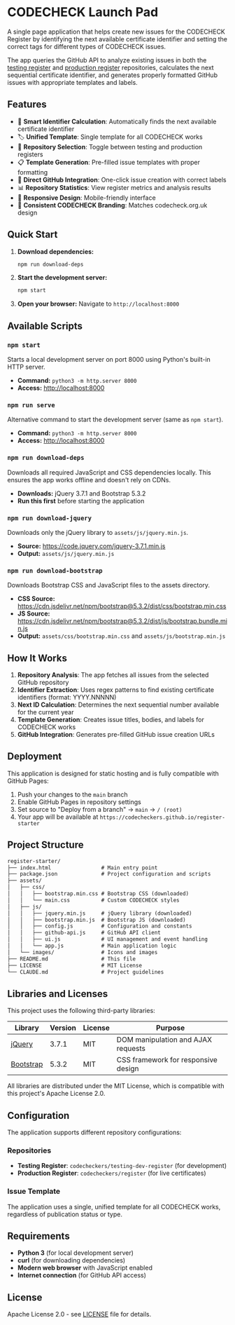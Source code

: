 # CODECHECK Launch Pad

A single page application that helps create new issues for the CODECHECK Register by identifying the next available certificate identifier and setting the correct tags for different types of CODECHECK issues.

The app queries the GitHub API to analyze existing issues in both the [testing register](https://github.com/codecheckers/testing-dev-register) and [production register](https://github.com/codecheckers/register) repositories, calculates the next sequential certificate identifier, and generates properly formatted GitHub issues with appropriate templates and labels.

## Features

- 🔢 **Smart Identifier Calculation**: Automatically finds the next available certificate identifier
- 🏷️ **Unified Template**: Single template for all CODECHECK works
- 🔄 **Repository Selection**: Toggle between testing and production registers
- 📋 **Template Generation**: Pre-filled issue templates with proper formatting
- 🎯 **Direct GitHub Integration**: One-click issue creation with correct labels
- 📊 **Repository Statistics**: View register metrics and analysis results
- 📱 **Responsive Design**: Mobile-friendly interface
- 🎨 **Consistent CODECHECK Branding**: Matches codecheck.org.uk design

## Quick Start

1. **Download dependencies:**

   ```bash
   npm run download-deps
   ```

2. **Start the development server:**

   ```bash
   npm start
   ```

3. **Open your browser:**
   Navigate to `http://localhost:8000`

## Available Scripts

### `npm start`

Starts a local development server on port 8000 using Python's built-in HTTP server.

- **Command:** `python3 -m http.server 8000`
- **Access:** <http://localhost:8000>

### `npm run serve`

Alternative command to start the development server (same as `npm start`).

- **Command:** `python3 -m http.server 8000`
- **Access:** <http://localhost:8000>

### `npm run download-deps`

Downloads all required JavaScript and CSS dependencies locally. This ensures the app works offline and doesn't rely on CDNs.

- **Downloads:** jQuery 3.7.1 and Bootstrap 5.3.2
- **Run this first** before starting the application

### `npm run download-jquery`

Downloads only the jQuery library to `assets/js/jquery.min.js`.

- **Source:** <https://code.jquery.com/jquery-3.7.1.min.js>
- **Output:** `assets/js/jquery.min.js`

### `npm run download-bootstrap`

Downloads Bootstrap CSS and JavaScript files to the assets directory.

- **CSS Source:** <https://cdn.jsdelivr.net/npm/bootstrap@5.3.2/dist/css/bootstrap.min.css>
- **JS Source:** <https://cdn.jsdelivr.net/npm/bootstrap@5.3.2/dist/js/bootstrap.bundle.min.js>
- **Output:** `assets/css/bootstrap.min.css` and `assets/js/bootstrap.min.js`

## How It Works

1. **Repository Analysis**: The app fetches all issues from the selected GitHub repository
2. **Identifier Extraction**: Uses regex patterns to find existing certificate identifiers (format: YYYY.NNNNN)
3. **Next ID Calculation**: Determines the next sequential number available for the current year
4. **Template Generation**: Creates issue titles, bodies, and labels for CODECHECK works
5. **GitHub Integration**: Generates pre-filled GitHub issue creation URLs

## Deployment

This application is designed for static hosting and is fully compatible with GitHub Pages:

1. Push your changes to the `main` branch
2. Enable GitHub Pages in repository settings
3. Set source to "Deploy from a branch" → `main` → `/ (root)`
4. Your app will be available at `https://codecheckers.github.io/register-starter`

## Project Structure

```txt
register-starter/
├── index.html                # Main entry point
├── package.json              # Project configuration and scripts
├── assets/
│   ├── css/
│   │   ├── bootstrap.min.css # Bootstrap CSS (downloaded)
│   │   └── main.css          # Custom CODECHECK styles
│   ├── js/
│   │   ├── jquery.min.js     # jQuery library (downloaded)
│   │   ├── bootstrap.min.js  # Bootstrap JS (downloaded)
│   │   ├── config.js         # Configuration and constants
│   │   ├── github-api.js     # GitHub API client
│   │   ├── ui.js             # UI management and event handling
│   │   └── app.js            # Main application logic
│   └── images/               # Icons and images
├── README.md                 # This file
├── LICENSE                   # MIT License
└── CLAUDE.md                 # Project guidelines
```

## Libraries and Licenses

This project uses the following third-party libraries:

| Library | Version | License | Purpose |
|---------|---------|---------|---------|
| [jQuery](https://jquery.com/) | 3.7.1 | MIT | DOM manipulation and AJAX requests |
| [Bootstrap](https://getbootstrap.com/) | 5.3.2 | MIT | CSS framework for responsive design |

All libraries are distributed under the MIT License, which is compatible with this project's Apache License 2.0.

## Configuration

The application supports different repository configurations:

### Repositories

- **Testing Register**: `codecheckers/testing-dev-register` (for development)
- **Production Register**: `codecheckers/register` (for live certificates)

### Issue Template

The application uses a single, unified template for all CODECHECK works, regardless of publication status or type.

## Requirements

- **Python 3** (for local development server)
- **curl** (for downloading dependencies)
- **Modern web browser** with JavaScript enabled
- **Internet connection** (for GitHub API access)

## License

Apache License 2.0 - see [LICENSE](LICENSE) file for details.
